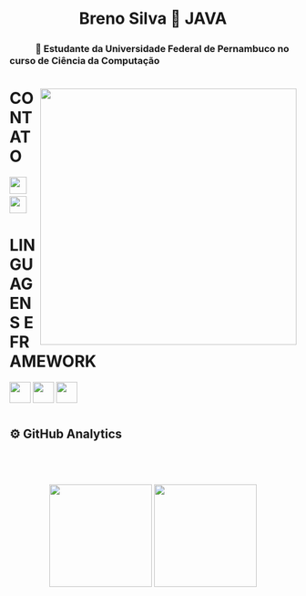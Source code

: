 <h1 align="center">Breno Silva 🔗 JAVA</h1>

<p align="center"><h3>ㅤㅤㅤ🚀 Estudante da Universidade Federal de Pernambuco no curso de Ciência da Computação</p>
<h1> </h1>


<img src="https://user-images.githubusercontent.com/84048306/121829926-3ae44380-cc9a-11eb-9083-a04a5f0baf76.gif" min-width="400px" max-width="400px" width="450px" align="right" >

<h1></h1>


# CONTATO
<p align="left">
<a href="(mailto:silvabreno462@gmail.com)"><img height="30em" src="https://img.shields.io/badge/-Gmail-FF0000?style=flat-square&labelColor=FF0000&logo=gmail&logoColor=white&link=(mailto:silvabreno462@gmail.com)"></a>   ﾠ
<a href="https://www.linkedin.com/in/breno-silva-a868a5213/"><img height="30em" src="https://img.shields.io/badge/-Linkedin-0e76a8?style=flat-square&logo=Linkedin&logoColor=white"></a>
  </p>






# LINGUAGENS E FRAMEWORK 
<p align="left">

  <img height="37em" src="https://img.shields.io/badge/Java-ED8B00?style=for-the-badge&logo=java&logoColor=white"/>  <img height="37em" src="https://img.shields.io/badge/Spring-6DB33F?style=for-the-badge&logo=spring&logoColor=white"/>    <img height="37em" src="https://img.shields.io/badge/MySQL-00000F?style=for-the-badge&logo=mysql&logoColor=white"/>
  </p>

#
#

 <h2>⚙ <b>GitHub Analytics</b><h2>
    <br>
    <p align="center">
        <img height="180em" src="https://github-readme-stats-eight-theta.vercel.app/api?username=BrenoRev&show_icons=true&theme=tokyonight&include_all_commits=true&count_private=false"/>
        <img height="180em" src="https://github-readme-stats-eight-theta.vercel.app/api/top-langs/?username=BrenoRev&layout=compact&langs_count=8&theme=tokyonight&include_all_commits=true&count_private=false"/>
    </p>

